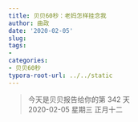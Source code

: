 ```yaml
---
title: 贝贝60秒：老妈怎样挂念我
author: 曲政
date: '2020-02-05'
slug: 
tags:
- 
categories:
- 贝贝60秒
typora-root-url: ../../static
---
```

> 今天是贝贝报告给你的第 342 天   
> 2020-02-05 星期三 正月十二